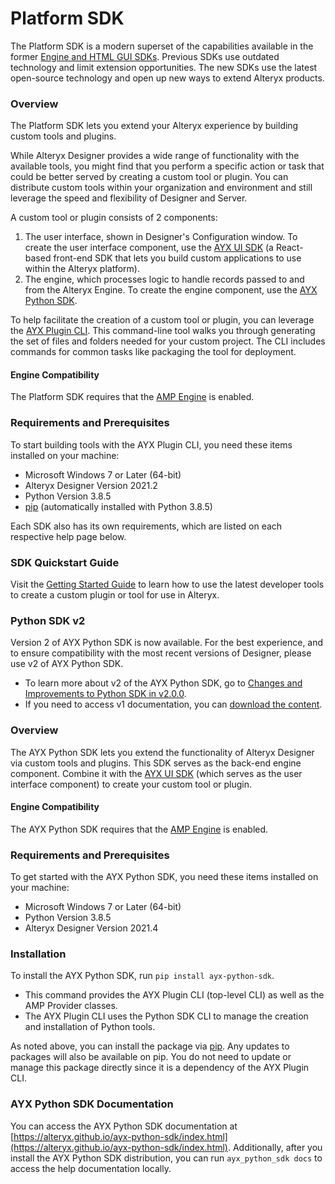 # Platform SDK

The Platform SDK is a modern superset of the capabilities available in
the former [Engine and HTML GUI
SDKs](https://help.alteryx.com/developer-help/legacy-sdks). Previous SDKs use outdated technology and limit
extension opportunities. The new SDKs use the latest open-source
technology and open up new ways to extend Alteryx products.

### Overview

The Platform SDK lets you extend your Alteryx experience by building
custom tools and plugins.

While Alteryx Designer provides a wide range of functionality with the
available tools, you might find that you perform a specific action or
task that could be better served by creating a custom tool or plugin.
You can distribute custom tools within your organization and environment
and still leverage the speed and flexibility of Designer and Server.

A custom tool or plugin consists of 2 components:

1.  The user interface, shown in Designer's Configuration window. To
    create the user interface component, use the [AYX UI
    SDK](https://alteryx.github.io/alteryx-ui/)
    (a React-based front-end SDK that lets you build custom applications
    to use within the Alteryx platform).
2.  The engine, which processes logic to handle records passed to and
    from the Alteryx Engine. To create the engine component, use the
    [AYX Python
    SDK](#python-sdk-v2).

To help facilitate the creation of a custom tool or plugin, you can
leverage the [AYX Plugin
CLI](./ayx-plugin-cli.md).
This command-line tool walks you through generating the set of files and
folders needed for your custom project. The CLI includes commands for
common tasks like packaging the tool for deployment.

#### Engine Compatibility

The Platform SDK requires that the [AMP
Engine](https://help.alteryx.com/20223/designer/alteryx-amp-engine) is enabled.

### Requirements and Prerequisites

To start building tools with the AYX Plugin CLI, you need these items
installed on your machine:

-   Microsoft Windows 7 or Later (64-bit)
-   Alteryx Designer Version 2021.2
-   Python Version 3.8.5
-   [pip](https://pypi.org/) (automatically installed with Python 3.8.5)

Each SDK also has its own requirements, which are listed on each
respective help page below.

### SDK Quickstart Guide

Visit the [Getting Started Guide](../howto/getting_started_markdown.md) to learn how to use the latest developer tools to
create a custom plugin or tool for use in Alteryx.


### Python SDK v2

Version 2 of AYX Python SDK is now available. For the best experience,
and to ensure compatibility with the most recent versions of Designer,
please use v2 of AYX Python SDK.

-   To learn more about v2 of the AYX Python SDK, go to [Changes and
    Improvements to Python SDK in
    v2.0.0](./differences_with_original_sdk_markdown.md).
-   If you need to access v1 documentation, you can [download the
    content](https://help.alteryx.com/sites/default/files/2022-02/1.0_0.zip).


### Overview

The AYX Python SDK lets you extend the functionality of Alteryx Designer
via custom tools and plugins. This SDK serves as the back-end engine
component. Combine it with the [AYX UI
SDK](https://alteryx.github.io/alteryx-ui/) (which serves as the user interface component) to create your custom
tool or plugin.

#### Engine Compatibility

The AYX Python SDK requires that the [AMP
Engine](https://help.alteryx.com/20223/designer/alteryx-amp-engine) is enabled.

### Requirements and Prerequisites

To get started with the AYX Python SDK, you need these items installed
on your machine:

-   Microsoft Windows 7 or Later (64-bit)
-   Python Version 3.8.5
-   Alteryx Designer Version 2021.4

### Installation

To install the AYX Python SDK, run `pip install ayx-python-sdk`.

-   This command provides the AYX Plugin CLI (top-level CLI) as well as
    the AMP Provider classes.
-   The AYX Plugin CLI uses the Python SDK CLI to manage the creation
    and installation of Python tools.

As noted above, you can install the package via
[pip](https://pypi.org/). Any updates to
packages will also be available on pip. You do not need to update or
manage this package directly since it is a dependency of the AYX Plugin
CLI.

### AYX Python SDK Documentation

You can access the AYX Python SDK documentation at
[https://alteryx.github.io/ayx-python-sdk/index.html](https://alteryx.github.io/ayx-python-sdk/index.html).
Additionally, after you install the AYX Python SDK distribution, you can
run `ayx_python_sdk docs` to access the help documentation locally.
